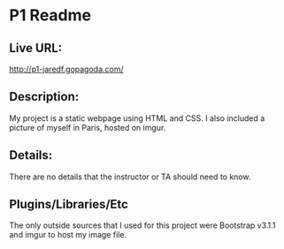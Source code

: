 # P1 Readme

## Live URL:
http://p1-jaredf.gopagoda.com/

## Description:
My project is a static webpage using HTML and CSS.  I also included a picture of myself in Paris, hosted on imgur.

## Details:
There are no details that the instructor or TA should need to know.

## Plugins/Libraries/Etc
The only outside sources that I used for this project were Bootstrap v3.1.1 and imgur to host my image file.